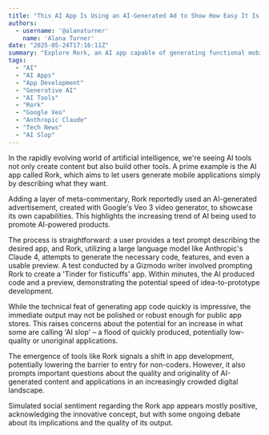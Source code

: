 ```yaml
---
title: "This AI App Is Using an AI-Generated Ad to Show How Easy It Is to Generate AI App Slop"
authors:
  - username: '@alanaturner'
    name: 'Alana Turner'
date: "2025-05-24T17:16:11Z"
summary: "Explore Rork, an AI app capable of generating functional mobile apps from simple text prompts. Adding a meta twist, the app promoted itself using an AI-generated ad, sparking debate about the speed of AI development versus the potential for an influx of 'AI slop.'"
tags:
  - "AI"
  - "AI Apps"
  - "App Development"
  - "Generative AI"
  - "AI Tools"
  - "Rork"
  - "Google Veo"
  - "Anthropic Claude"
  - "Tech News"
  - "AI Slop"
---
```


In the rapidly evolving world of artificial intelligence, we're seeing AI tools not only create content but also build other tools. A prime example is the AI app called Rork, which aims to let users generate mobile applications simply by describing what they want.

Adding a layer of meta-commentary, Rork reportedly used an AI-generated advertisement, created with Google's Veo 3 video generator, to showcase its own capabilities. This highlights the increasing trend of AI being used to promote AI-powered products.

The process is straightforward: a user provides a text prompt describing the desired app, and Rork, utilizing a large language model like Anthropic's Claude 4, attempts to generate the necessary code, features, and even a usable preview. A test conducted by a Gizmodo writer involved prompting Rork to create a 'Tinder for fisticuffs' app. Within minutes, the AI produced code and a preview, demonstrating the potential speed of idea-to-prototype development.

While the technical feat of generating app code quickly is impressive, the immediate output may not be polished or robust enough for public app stores. This raises concerns about the potential for an increase in what some are calling 'AI slop' – a flood of quickly produced, potentially low-quality or unoriginal applications.

The emergence of tools like Rork signals a shift in app development, potentially lowering the barrier to entry for non-coders. However, it also prompts important questions about the quality and originality of AI-generated content and applications in an increasingly crowded digital landscape.

Simulated social sentiment regarding the Rork app appears mostly positive, acknowledging the innovative concept, but with some ongoing debate about its implications and the quality of its output.
